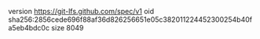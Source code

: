 version https://git-lfs.github.com/spec/v1
oid sha256:2856cede696f88af36d826256651e05c382011224452300254b40fa5eb4bdc0c
size 8049
